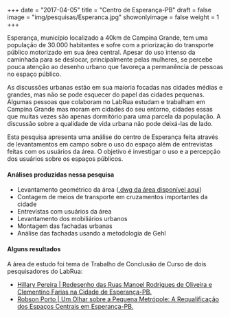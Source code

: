 +++
date = "2017-04-05"
title = "Centro de Esperança-PB"
draft = false
image = "img/pesquisas/Esperanca.jpg"
showonlyimage = false
weight = 1
+++

Esperança, município localizado a 40km de Campina Grande, tem uma população de 30.000 habitantes e sofre com a priorização do transporte público motorizado em sua área central. Apesar do uso intenso da caminhada para se deslocar, principalmente pelas mulheres, se percebe pouca atenção ao desenho urbano que favoreça a permanência de pessoas no espaço público.

<!--more-->

As discussões urbanas estão em sua maioria focadas nas cidades médias e grandes, mas não se pode esquecer do papel das cidades pequenas. Algumas pessoas que colaboram no LabRua estudam e trabalham em Campina Grande mas moram em cidades do seu entorno, cidades essas que muitas vezes são apenas dormitório para uma parcela da população. A discussão sobre a qualidade de vida urbana não pode deixá-las de lado.

Esta pesquisa apresenta uma análise do centro de Esperança feita através de levantamentos em campo sobre o uso do espaço além de entrevistas feitas com os usuários da área. O objetivo é investigar o uso e a percepção dos usuários sobre os espaços públicos.


#### Análises produzidas nessa pesquisa
* Levantamento geométrico da área ([.dwg da área disponível aqui](../../pdf/mapa-esperanca.dwg))
* Contagem de meios de transporte em cruzamentos importantes da cidade
* Entrevistas com usuários da área
* Levantamento dos mobiliários urbanos
* Montagem das fachadas urbanas
* Análise das fachadas usando a metodologia de Gehl

#### Alguns resultados
A área de estudo foi tema de Trabalho de Conclusão de Curso de dois pesquisadores do LabRua:
* [Hillary Pereira | Redesenho das Ruas Manoel Rodrigues de Oliveira e Clementino Farias na Cidade de Esperança-PB.](../../pdf/TCC_Hillary_Pereira.pdf)
* [Robson Porto | Um Olhar sobre a Pequena Metrópole: A Requalificação dos Espaços Centrais em Esperança-PB.](../../pdf/TCC_Robson_Porto.pdf)
